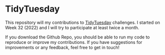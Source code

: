# TidyTuesday

This repository will my contributions to [TidyTuesday](https://github.com/rfordatascience/tidytuesday) challenges. I started on Week 32 (2022) and I will try to participate at least twice a month.

If you download the Github Repo, you should be able to run my code to reproduce or improve my contributions. If you have suggestions for improvements or any feedback, feel free to get in touch!
